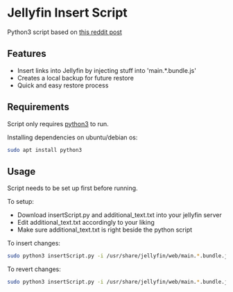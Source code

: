 # Jellyfin Insert Script


Python3 script based on [this reddit post](https://www.reddit.com/r/jellyfin/comments/mkudb0/tutorial_how_to_insert_a_custom_link_into/)

## Features
- Insert links into Jellyfin by injecting stuff into 'main.*.bundle.js'
- Creates a local backup for future restore
- Quick and easy restore process

## Requirements
Script only requires [python3](https://www.python.org/downloads/) to run.

Installing  dependencies on ubuntu/debian os:

```sh
sudo apt install python3
```



## Usage
Script needs to be set up first before running.

To setup:
- Download insertScript.py and additional_text.txt into your jellyfin server
- Edit additional_text.txt accordingly to your liking
- Make sure additional_text.txt is right beside the python script

To insert changes:
```sh
sudo python3 insertScript.py -i /usr/share/jellyfin/web/main.*.bundle.js
```

To revert changes:
```sh
sudo python3 insertScript.py -i /usr/share/jellyfin/web/main.*.bundle.js_backup
```
